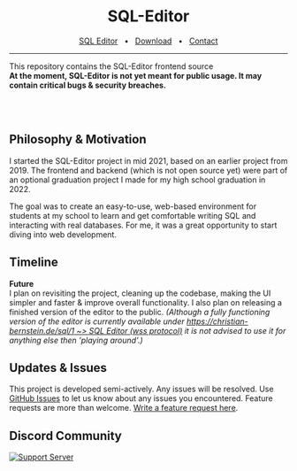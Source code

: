 <div align="center">
    <h1>SQL-Editor</h1>
    <a href="https://christian-bernstein.de/sql/1">SQL Editor</a>
    <span>&nbsp;&nbsp;•&nbsp;&nbsp;</span>
    <a href="https://christian-bernstein.de/sql/1">Download</a>
    <span>&nbsp;&nbsp;•&nbsp;&nbsp;</span>
    <a href="https://christian-bernstein.de/start">Contact</a>
    <br />
    <hr />
</div>

This repository contains the SQL-Editor frontend source
<br>
**At the moment, SQL-Editor is not yet meant for public usage. It may contain critical bugs & security breaches.**

<br>
<br>

## Philosophy & Motivation
I started the SQL-Editor project in mid 2021, based on an earlier project from 2019. The frontend and backend 
(which is not open source yet) were part of an optional graduation project I made for my high school graduation in 2022.

The goal was to create an easy-to-use, web-based environment for students at my school to learn and get comfortable 
writing SQL and interacting with real databases. For me, it was a great opportunity to start diving into web development.

## Timeline

**Future**
<br>
I plan on revisiting the project, cleaning up the codebase, making the UI simpler and faster & improve overall functionality.
I also plan on releasing a finished version of the editor to the public.
*(Although a fully functioning version of the editor is currently available under
[https://christian-bernstein.de/sql/1 ~> SQL Editor (wss protocol)](https://christian-bernstein.de/sql/1)
it is not advised to use it for anything else then 'playing around'.)*

## Updates & Issues
This project is developed semi-actively. Any issues will be resolved.
Use [GitHub Issues](https://github.com/christian-bernstein/sql-editor-web/issues) to let us know about any issues you encountered.
Feature requests are more than welcome. [Write a feature request here](https://github.com/users/christian-bernstein/projects/3). 




## Discord Community
[![Support Server](https://img.shields.io/discord/948297053539299348.svg?label=Discord&logo=Discord&colorB=7289da&style=for-the-badge)](https://discord.gg/ag7G5HPkcF)
